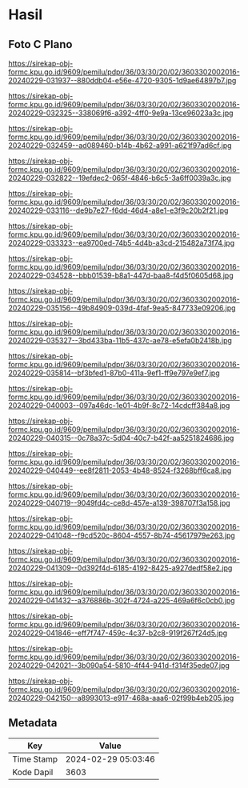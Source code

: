# Hasil

## Foto C Plano

https://sirekap-obj-formc.kpu.go.id/9609/pemilu/pdpr/36/03/30/20/02/3603302002016-20240229-031937--880ddb04-e56e-4720-9305-1d9ae64897b7.jpg

https://sirekap-obj-formc.kpu.go.id/9609/pemilu/pdpr/36/03/30/20/02/3603302002016-20240229-032325--338069f6-a392-4ff0-9e9a-13ce96023a3c.jpg

https://sirekap-obj-formc.kpu.go.id/9609/pemilu/pdpr/36/03/30/20/02/3603302002016-20240229-032459--ad089460-b14b-4b62-a991-a621f97ad6cf.jpg

https://sirekap-obj-formc.kpu.go.id/9609/pemilu/pdpr/36/03/30/20/02/3603302002016-20240229-032822--19efdec2-065f-4846-b6c5-3a6ff0039a3c.jpg

https://sirekap-obj-formc.kpu.go.id/9609/pemilu/pdpr/36/03/30/20/02/3603302002016-20240229-033116--de9b7e27-f6dd-46d4-a8e1-e3f9c20b2f21.jpg

https://sirekap-obj-formc.kpu.go.id/9609/pemilu/pdpr/36/03/30/20/02/3603302002016-20240229-033323--ea9700ed-74b5-4d4b-a3cd-215482a73f74.jpg

https://sirekap-obj-formc.kpu.go.id/9609/pemilu/pdpr/36/03/30/20/02/3603302002016-20240229-034528--bbb01539-b8a1-447d-baa8-f4d5f0605d68.jpg

https://sirekap-obj-formc.kpu.go.id/9609/pemilu/pdpr/36/03/30/20/02/3603302002016-20240229-035156--49b84909-039d-4faf-9ea5-847733e09206.jpg

https://sirekap-obj-formc.kpu.go.id/9609/pemilu/pdpr/36/03/30/20/02/3603302002016-20240229-035327--3bd433ba-11b5-437c-ae78-e5efa0b2418b.jpg

https://sirekap-obj-formc.kpu.go.id/9609/pemilu/pdpr/36/03/30/20/02/3603302002016-20240229-035814--bf3bfed1-87b0-411a-9ef1-ff9e797e9ef7.jpg

https://sirekap-obj-formc.kpu.go.id/9609/pemilu/pdpr/36/03/30/20/02/3603302002016-20240229-040003--097a46dc-1e01-4b9f-8c72-14cdcff384a8.jpg

https://sirekap-obj-formc.kpu.go.id/9609/pemilu/pdpr/36/03/30/20/02/3603302002016-20240229-040315--0c78a37c-5d04-40c7-b42f-aa5251824686.jpg

https://sirekap-obj-formc.kpu.go.id/9609/pemilu/pdpr/36/03/30/20/02/3603302002016-20240229-040449--ee8f2811-2053-4b48-8524-f3268bff6ca8.jpg

https://sirekap-obj-formc.kpu.go.id/9609/pemilu/pdpr/36/03/30/20/02/3603302002016-20240229-040719--9049fd4c-ce8d-457e-a139-398707f3a158.jpg

https://sirekap-obj-formc.kpu.go.id/9609/pemilu/pdpr/36/03/30/20/02/3603302002016-20240229-041048--f9cd520c-8604-4557-8b74-45617979e263.jpg

https://sirekap-obj-formc.kpu.go.id/9609/pemilu/pdpr/36/03/30/20/02/3603302002016-20240229-041309--0d392f4d-6185-4192-8425-a927dedf58e2.jpg

https://sirekap-obj-formc.kpu.go.id/9609/pemilu/pdpr/36/03/30/20/02/3603302002016-20240229-041432--a376886b-302f-4724-a225-469a6f6c0cb0.jpg

https://sirekap-obj-formc.kpu.go.id/9609/pemilu/pdpr/36/03/30/20/02/3603302002016-20240229-041846--eff7f747-459c-4c37-b2c8-919f267f24d5.jpg

https://sirekap-obj-formc.kpu.go.id/9609/pemilu/pdpr/36/03/30/20/02/3603302002016-20240229-042021--3b090a54-5810-4f44-941d-f314f35ede07.jpg

https://sirekap-obj-formc.kpu.go.id/9609/pemilu/pdpr/36/03/30/20/02/3603302002016-20240229-042150--a8993013-e917-468a-aaa6-02f99b4eb205.jpg


## Metadata

| Key        | Value               |
| ---------- | ------------------- |
| Time Stamp | 2024-02-29 05:03:46 |
| Kode Dapil | 3603                |



